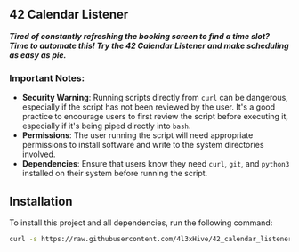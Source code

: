## 42 Calendar Listener

***Tired of constantly refreshing the booking screen to find a time slot? Time to automate this! Try the 42 Calendar Listener and make scheduling as easy as pie.***

### Important Notes:

- **Security Warning**: Running scripts directly from `curl` can be dangerous, especially if the script has not been reviewed by the user. It's a good practice to encourage users to first review the script before executing it, especially if it's being piped directly into `bash`.
- **Permissions**: The user running the script will need appropriate permissions to install software and write to the system directories involved.
- **Dependencies**: Ensure that users know they need `curl`, `git`, and `python3` installed on their system before running the script.


## Installation

To install this project and all dependencies, run the following command:

```bash
curl -s https://raw.githubusercontent.com/4l3xHive/42_calendar_listener/main/install.sh | bash
```
